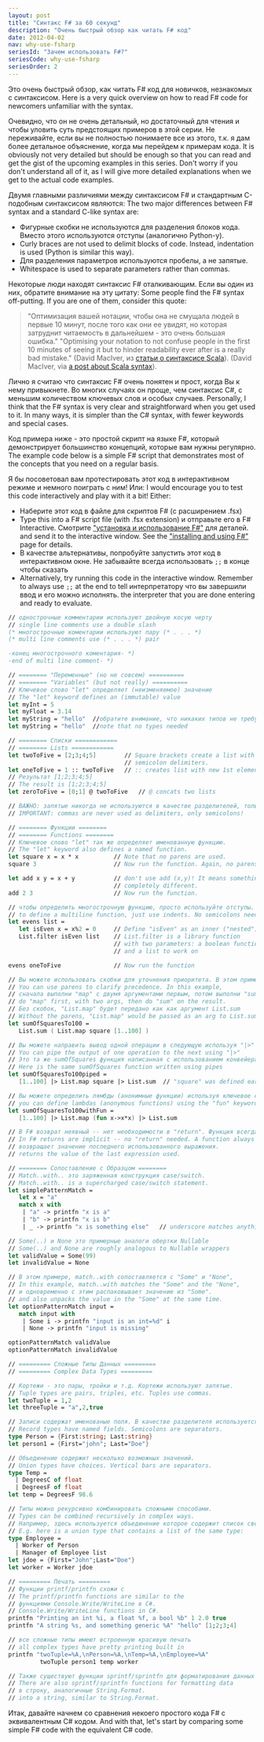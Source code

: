 ```yaml
---
layout: post
title: "Синтакс F# за 60 секунд"
description: "Очень быстрый обзор как читать F# код"
date: 2012-04-02
nav: why-use-fsharp
seriesId: "Зачем использовать F#?"
seriesCode: why-use-fsharp
seriesOrder: 2
---
```


Это очень быстрый обзор, как читать F# код для новичков, незнакомых с синтаксисом.
Here is a very quick overview on how to read F# code for newcomers unfamiliar with the syntax.

Очевидно, что он не очень детальный, но достаточный для чтения и чтобы уловить суть предстоящих примеров в этой серии. Не переживайте, если вы не полностью понимаете все из этого, т.к. я дам более детальное объяснение, когда мы перейдем к примерам кода.
It is obviously not very detailed but should be enough so that you can read and get the gist of the upcoming examples in this series. Don't worry if you don't understand all of it, as I will give more detailed explanations when we get to the actual code examples.

Двумя главными различиями между синтаксисом F# и стандартным С-подобным синтаксисом являются:
The two major differences between F# syntax and a standard C-like syntax are:

* Фигурные скобки не используются для разделения блоков кода. Вместо этого используются отступы (аналогично Python-у).
* Curly braces are not used to delimit blocks of code. Instead, indentation is used (Python is similar this way).
* Для разделения параметров используются пробелы, а не запятые.
* Whitespace is used to separate parameters rather than commas.

Некоторые люди находят синтаксис F# оталкивающим. Если вы один из них, обратите внимание на эту цитату:
Some people find the F# syntax off-putting. If you are one of them, consider this quote:

> "Оптимизация вашей нотации, чтобы она не смущала людей в первые 10 минут, после того как они ее увидят, но которая затруднит читаемость в дальнейшем - это очень большая ошибка."
> "Optimising your notation to not confuse people in the first 10 minutes of seeing it but to hinder readability ever after is a really bad mistake."
> (David MacIver, из [статьи о синтаксисе Scala](http://rickyclarkson.blogspot.co.uk/2008/01/in-defence-of-0l-in-scala.html)).
> (David MacIver, via [a post about Scala syntax](http://rickyclarkson.blogspot.co.uk/2008/01/in-defence-of-0l-in-scala.html)).

Лично я считаю что синтаксис F# очень понятен и прост, когда Вы к нему привыкнете. Во многих случаях он проще, чем синтаксис C#, с меньшим количеством ключевых слов и особых случаев.
Personally, I think that the F# syntax is very clear and straightforward when you get used to it. In many ways, it is simpler than the C# syntax, with fewer keywords and special cases.

Код примера ниже - это простой скрипт на языке F#, который демонстрирует большинство концепций, которые вам нужны регулярно.
The example code below is a simple F# script that demonstrates most of the concepts that you need on a regular basis.

Я бы посоветовал вам протестировать этот код в интерактивном режиме и немного поиграть с ним! Или:
I would encourage you to test this code interactively and play with it a bit! Either:

* Наберите этот код в файле для скриптов F# (с расширением .fsx)
* Type this into a F# script file (with .fsx extension)
и отправьте его в F# Interactive. Смотрите ["установка и использование F#"](/installing-and-using/) для деталей.
and send it to the interactive window. See the ["installing and using F#"](/installing-and-using/) page for details.
* В качестве альтернативы, попробуйте запустить этот код в интерактивном окне. Не забывайте всегда использовать `;;` в конце чтобы сказать
* Alternatively, try running this code in the interactive window. Remember to always use `;;` at the end to tell
интерпретатору что вы завершили ввод и его можно исполнять.
the interpreter that you are done entering and ready to evaluate.


```fsharp
// однострочные комментарии используют двойную косую черту
// single line comments use a double slash
(* многострочные коментарии используют пару (* . . . *)
(* multi line comments use (* . . . *) pair

-конец многострочного коментария- *)
-end of multi line comment- *)

// ======== "Переменные" (но не совсем) ==========
// ======== "Variables" (but not really) ==========
// Ключевое слово "let" определяет (неизменяемое) значение
// The "let" keyword defines an (immutable) value
let myInt = 5
let myFloat = 3.14
let myString = "hello"	//обратите внимание, что никаких типов не требуется
let myString = "hello"	//note that no types needed

// ======== Списки ============
// ======== Lists ============
let twoToFive = [2;3;4;5]        // Square brackets create a list with   // Квадратные скобки создают список с
                                 // semicolon delimiters.                // точками с запятой в качестве разделителя.
let oneToFive = 1 :: twoToFive   // :: creates list with new 1st element // :: создает список с новым первым элементом
// Результат [1;2;3;4;5]
// The result is [1;2;3;4;5]
let zeroToFive = [0;1] @ twoToFive   // @ concats two lists              // @ соединяет два списка 

// ВАЖНО: запятые никогда не используются в качестве разделителей, только точки с запятой!
// IMPORTANT: commas are never used as delimiters, only semicolons!

// ======== Функции ========
// ======== Functions ========
// Ключевое слово "let" так же определяет именованную функцию.
// The "let" keyword also defines a named function.
let square x = x * x          // Note that no parens are used.           // Обратите внимание, что круглые скобки не используются.
square 3                      // Now run the function. Again, no parens. // Сейчас запустим функцию. И снова нет скобок.

let add x y = x + y           // don't use add (x,y)! It means something // не используйте add (x,y)! Это означает
                              // completely different.                   // совершенно другое.
add 2 3                       // Now run the function.                   // И запустим функцию.

// чтобы определить многострочную функцию, просто используйте отступы. Точки с запятой не нужны.
// to define a multiline function, just use indents. No semicolons needed.
let evens list =
   let isEven x = x%2 = 0     // Define "isEven" as an inner ("nested") function // Определяем "isEven" в качестве внутренней ("вложенной") функции
   List.filter isEven list    // List.filter is a library function               // List.filter - это библиотечная функция
                              // with two parameters: a boolean function         // с двумя параметрами: булева функция
                              // and a list to work on                           // и список над которым надо совершить работу

evens oneToFive               // Now run the function                            // И запускаем функцию

// Вы можете использовать скобки для уточнения приоритета. В этом примере,
// You can use parens to clarify precedence. In this example,
// сначала выполни "map" с двумя аргументами первым, потом выполни "sum" над результатом.
// do "map" first, with two args, then do "sum" on the result.
// Без скобок, "List.map" будет передано как как аргумент List.sum
// Without the parens, "List.map" would be passed as an arg to List.sum
let sumOfSquaresTo100 =
   List.sum ( List.map square [1..100] )

// Вы можете направить вывод одной операции в следующую используя "|>"
// You can pipe the output of one operation to the next using "|>"
// Это та же sumOfSquares функция написанная с использованием конвейера
// Here is the same sumOfSquares function written using pipes
let sumOfSquaresTo100piped =
   [1..100] |> List.map square |> List.sum  // "square" was defined earlier      // функция "square" определена ранее

// Вы можете определить лямбды (анонимные функции) используя ключевое слово "fun"
// you can define lambdas (anonymous functions) using the "fun" keyword
let sumOfSquaresTo100withFun =
   [1..100] |> List.map (fun x->x*x) |> List.sum

// В F# возврат неявный -- нет необходимости в "return". Функция всегда
// In F# returns are implicit -- no "return" needed. A function always
// возвращает значение последнего использованного выражения.
// returns the value of the last expression used.

// ======== Сопоставление с Образцом ========
// Match..with.. это заряженная конструкция case/switch.
// Match..with.. is a supercharged case/switch statement.
let simplePatternMatch =
   let x = "a"
   match x with
    | "a" -> printfn "x is a"
    | "b" -> printfn "x is b"
    | _ -> printfn "x is something else"   // underscore matches anything        // подчеркивание сопоставляется с чем угодно

// Some(..) и None это примерные аналоги обертки Nullable
// Some(..) and None are roughly analogous to Nullable wrappers
let validValue = Some(99)
let invalidValue = None

// В этом примере, match..with сопоставляется с "Some" и "None",
// In this example, match..with matches the "Some" and the "None",
// и одновременно с этим распаковывает значение из "Some".
// and also unpacks the value in the "Some" at the same time.
let optionPatternMatch input =
   match input with
    | Some i -> printfn "input is an int=%d" i
    | None -> printfn "input is missing"

optionPatternMatch validValue
optionPatternMatch invalidValue

// ========= Сложные Типы Данных =========
// ========= Complex Data Types =========

// Кортежи - это пары, тройки и т.д. Кортежи используют запятые.
// Tuple types are pairs, triples, etc. Tuples use commas.
let twoTuple = 1,2
let threeTuple = "a",2,true

// Записи содержат именованые поля. В качестве разделителя используется точка с запятой.
// Record types have named fields. Semicolons are separators.
type Person = {First:string; Last:string}
let person1 = {First="john"; Last="Doe"}

// Объединение содержит несколько возможных значений.
// Union types have choices. Vertical bars are separators.
type Temp =
  | DegreesC of float
  | DegreesF of float
let temp = DegreesF 98.6

// Типы можно рекурсивно комбинировать сложными способами.
// Types can be combined recursively in complex ways.
// Например, здесь используется объединение которое содержит список своего же типа:
// E.g. here is a union type that contains a list of the same type:
type Employee =
  | Worker of Person
  | Manager of Employee list
let jdoe = {First="John";Last="Doe"}
let worker = Worker jdoe

// ========= Печать =========
// Функции printf/printfn схожи с
// The printf/printfn functions are similar to the
// функциями Console.Write/WriteLine в C#.
// Console.Write/WriteLine functions in C#.
printfn "Printing an int %i, a float %f, a bool %b" 1 2.0 true
printfn "A string %s, and something generic %A" "hello" [1;2;3;4]

// все сложные типы имеют встроенную красивую печать
// all complex types have pretty printing built in
printfn "twoTuple=%A,\nPerson=%A,\nTemp=%A,\nEmployee=%A"
         twoTuple person1 temp worker

// Также существуют функции sprintf/sprintfn для форматирования данных
// There are also sprintf/sprintfn functions for formatting data
// в строку, аналогичные String.Format.
// into a string, similar to String.Format.


```

Итак, давайте начнем со сравнения некоего простого кода F# с эквивалентным  C# кодом.
And with that, let's start by comparing some simple F# code with the equivalent C# code.
